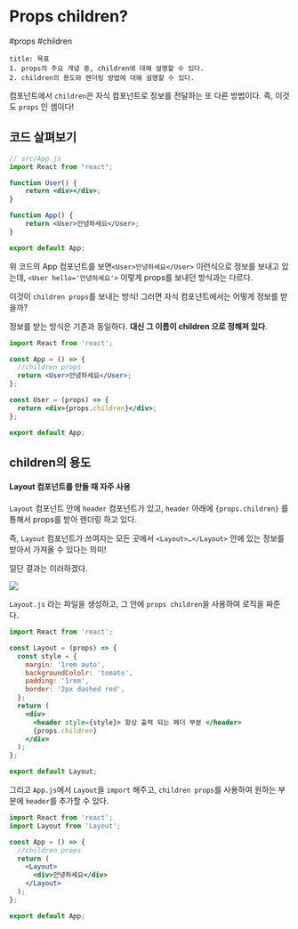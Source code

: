 # Props children?
#props #children

```ad-summary
title: 목표
1. props의 주요 개념 중, children에 대해 설명할 수 있다. 
2. children의 용도와 렌더링 방법에 대해 설명할 수 있다.
```

컴포넌트에서 `children`은 자식 컴포넌트로 정보를 전달하는 또 다른 방법이다. 즉, 이것도 `props` 인 셈이다!

## 코드 살펴보기
```jsx
// src/App.js 
import React from "react"; 

function User() { 
	return <div></div>; 
} 

function App() { 
	return <User>안녕하세요</User>; 
} 

export default App;
```

위 코드의 App 컴포넌트를 보면`<User>안녕하세요</User>` 이런식으로 정보를 보내고 있는데, `<User hello='안녕하세요'>` 이렇게 props를 보내던 방식과는 다르다.

이것이 `children props`를 보내는 방식! 그러면 자식 컴포넌트에서는 어떻게 정보를 받을까? 

정보를 받는 방식은 기존과 동일하다. **대신 그 이름이 children 으로 정해져 있다**. 
```jsx
import React from 'react';

const App = () => {
  //children props
  return <User>안녕하세요</User>;
};

const User = (props) => {
  return <div>{props.children}</div>;
};

export default App;
```


## children의 용도

#### Layout 컴포넌트를 만들 때 자주 사용
`Layout` 컴포넌트 안에 `header` 컴포넌트가 있고, `header` 아래에 `{props.children}` 를 통해서 props를 받아 렌더링 하고 있다. 

즉, `Layout` 컴포넌트가 쓰여지는 모든 곳에서 `<Layout>…</Layout>` 안에 있는 정보를 받아서 가져올 수 있다는 의미!

일단 결과는 이러하겠다.

![](https://i.imgur.com/VsUtwuZ.png)

`Layout.js` 라는 파일을 생성하고, 그 안에 `props children`을 사용하여 로직을 짜준다.
```jsx
import React from 'react';

const Layout = (props) => {
  const style = {
    margin: '1rem auto',
    backgroundCololr: 'tomato',
    padding: '1rem',
    border: '2px dashed red',
  };
  return (
    <div>
      <header style={style}> 항상 출력 되는 헤더 부분 </header>
      {props.children}
    </div>
  );
};

export default Layout;

```

그리고 `App.js`에서 `Layout`을 `import` 해주고, `children props`를 사용하여 원하는 부분에 `header`를 추가할 수 있다.
```jsx
import React from 'react';
import Layout from 'Layout';

const App = () => {
  //children props
  return (
    <Layout>
      <div>안녕하세요</div>
    </Layout>
  );
};

export default App;

```

